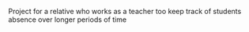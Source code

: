 Project for a relative who works as a teacher too keep track of students absence over longer periods of time

